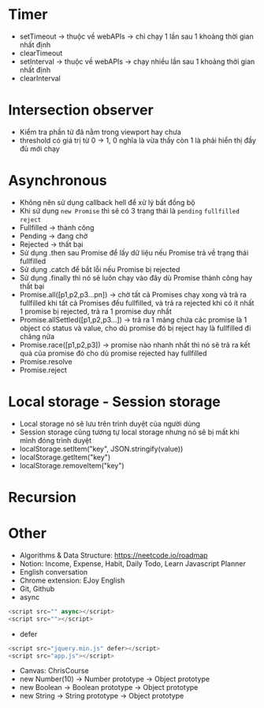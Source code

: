 # Timer

- setTimeout -> thuộc về webAPIs -> chỉ chạy 1 lần sau 1 khoảng thời gian nhất định
- clearTimeout
- setInterval -> thuộc về webAPIs -> chạy nhiều lần sau 1 khoảng thời gian nhất định
- clearInterval

# Intersection observer

- Kiểm tra phần tử đã nằm trong viewport hay chưa
- threshold có giá trị từ 0 -> 1, 0 nghĩa là vừa thấy còn 1 là phải hiển thị đầy đủ mới chạy

# Asynchronous

- Không nên sử dụng callback hell để xử lý bất đồng bộ
- Khi sử dụng `new Promise` thì sẽ có 3 trạng thái là `pending` `fullfilled` `reject`
- Fullfilled -> thành công
- Pending -> đang chờ
- Rejected -> thất bại
- Sử dụng .then sau Promise để lấy dữ liệu nếu Promise trả về trạng thái fullfilled
- Sử dụng .catch để bắt lỗi nếu Promise bị rejected
- Sử dụng .finally thì nó sẽ luôn chạy vào đây dù Promise thành công hay thất bại
- Promise.all([p1,p2,p3...pn]) -> chờ tất cả Promises chạy xong và trả ra fullfilled khi tất cả Promises đều fullfilled, và trả ra rejected khi có ít nhất 1 promise bị rejected, trả ra 1 promise duy nhất
- Promise.allSettled([p1,p2,p3...]) -> trả ra 1 mảng chứa các promise là 1 object có status và value, cho dù promise đó bị reject hay là fullfilled đi chăng nữa
- Promise.race([p1,p2,p3]) -> promise nào nhanh nhất thì nó sẽ trả ra kết quả của promise đó cho dù promise rejected hay fullfilled
- Promise.resolve
- Promise.reject

# Local storage - Session storage

- Local storage nó sẽ lưu trên trình duyệt của người dùng
- Session storage cũng tương tự local storage nhưng nó sẽ bị mất khi mình đóng trình duyệt
- localStorage.setItem("key", JSON.stringify(value))
- localStorage.getItem("key")
- localStorage.removeItem("key")

# Recursion

# Other

- Algorithms & Data Structure: https://neetcode.io/roadmap
- Notion: Income, Expense, Habit, Daily Todo, Learn Javascript Planner
- English conversation
- Chrome extension: EJoy English
- Git, Github
- async

```js
<script src="" async></script>
<script src=""></script>
```

- defer

```js
<script src="jquery.min.js" defer></script>
<script src="app.js"></script>
```

- Canvas: ChrisCourse
- new Number(10) -> Number prototype -> Object prototype
- new Boolean -> Boolean prototype -> Object prototype
- new String -> String prototype -> Object prototype
